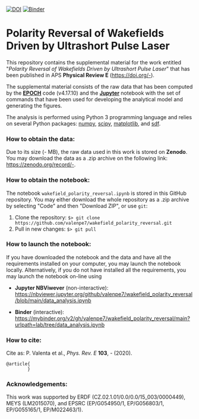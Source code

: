 [![DOI](https://zenodo.org/badge/DOI/-.svg)](https://doi.org/-)
[![Binder](https://mybinder.org/badge_logo.svg)](https://mybinder.org/v2/gh/valenpe7/wakefield_polarity_reversal/main?urlpath=lab/tree/data_analysis.ipynb)

# Polarity Reversal of Wakefields Driven by Ultrashort Pulse Laser

This repository contains the supplemental material for the work entitled "*Polarity Reversal of Wakefields Driven by Ultrashort Pulse Laser*" that has been published in APS **Physical Review E** (https://doi.org/-).

The supplemental material consists of the raw data that has been computed by the **[EPOCH](https://cfsa-pmw.warwick.ac.uk/EPOCH)** code (v4.17.10) and the **[Jupyter](https://jupyter.org/)** notebook with the set of commands that have been used for developing the analytical model and generating the figures.

The analysis is performed using Python 3 programming language and relies on several Python packages: [numpy](https://github.com/numpy/numpy), [scipy](https://github.com/scipy/scipy), [matplotlib](https://github.com/matplotlib/matplotlib), and [sdf](https://github.com/keithbennett/SDF).

### How to obtain the data:

Due to its size (- MB), the raw data used in this work is stored on **Zenodo**. You may download the data as a .zip archive on the following link: https://zenodo.org/record/-.

### How to obtain the notebook:

The notebook `wakefield_polarity_reversal.ipynb` is stored in this GitHub repository. You may either download the whole repository as a .zip archive by selecting "Code" and then "Download ZIP", or use `git`:

1. Clone the repository: ``` $> git clone https://github.com/valenpe7/wakefield_polarity_reversal.git ```
2. Pull in new changes: ``` $> git pull ```

### How to launch the notebook:

If you have downloaded the notebook and the data and have all the requirements installed on your computer, you may launch the notebook locally. Alternatively, if you do not have installed all the requirements, you may launch the notebook on-line using
* **Jupyter NBViwever** (non-interactive): https://nbviewer.jupyter.org/github/valenpe7/wakefield_polarity_reversal/blob/main/data_analysis.ipynb

* **Binder** (interactive): https://mybinder.org/v2/gh/valenpe7/wakefield_polarity_reversal/main?urlpath=lab/tree/data_analysis.ipynb

### How to cite:

Cite as: P. Valenta et al., *Phys. Rev. E* **103**, - (2020).
```
@article{
        }
```

### Acknowledgements:

This work was supported by ERDF (CZ.02.1.01/0.0/0.0/15_003/0000449), MEYS (LM2015070), and EPSRC (EP/G054950/1, EP/G056803/1, EP/G055165/1, EP/M022463/1).
